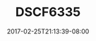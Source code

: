 ---
title: DSCF6335
date: 2017-02-25T21:13:39-08:00
draft: false
location: Illinois River, OR
img_url: https://d17enza3bfujl8.cloudfront.net/DSCF6335.jpg
original_fn: ""
tags:
- Cave Junction, OR
- dad

---